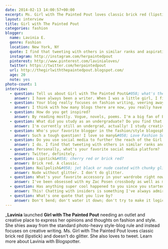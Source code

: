 ```yaml
---
date: 2014-02-13 14:00:57+00:00
excerpt: Ms. Girl with The Painted Pout loves classic brick red (lipstick) and doesn't do glitter. She also loves to tweet. Learn more about Lavinia with Blogspotter.
layout: interview
title: Girl with The Painted Pout
categories: fashion
blogger:
  name: Lavinia E.
  genre: Fashion
  location: New York, NY
  quote: I find that tweeting with others in similar ranks and aspirations bring more readers as well as inspiration for new posts.
  instagram: http://instagram.com/herpaintedpout
  pinterest: http://www.pinterest.com/lavinialoves/
  twitter: https://twitter.com/herpaintedpout
  url: http://thegirlwiththepaintedpout.blogspot.com/
  age: 20
  note: yes
photo-count: 1
interview:
  - question: Tell us about Girl with The Painted Pout&#058; what's the concept behind your blog?
    answer: I have always been a writer. When I was a little girl, I filled up composition notebooks with stories and poetry. When I began to discover fashion blogs, I fell in love with the idea of having a personal space online to express your style. After a few months of blogging as a personal style blogger, I grew extremely bored. Like, deadly bored. I needed more of an outlet and a creative place. I decided to try and be a bit different and create a style column instead. Writing + fashion = my dream job.
  - question: Your blog really focuses on fashion writing, veering away from the standard personal style that you see in many fashion blogs. Tell us a little bit about your approach to this.
    answer: I think with how many blogs there are now, you really have to veer out of your comfort zone and try something different! Something unique to get people wondering and interested. Otherwise, it blends into the background.
  - question: How do you get inspired?
    answer: By reading mostly. Vogue, novels, poems. I'm a big fan of Bukowski and Stacey Duguid. And mood boards, whether that be on tumblr or in print magazines.
  - question: What did you study as an undergraduate? Do you find that your degree has helped you maintain your blog (in any capacity)?
    answer: I'm currently still an undergrad, actually! I study creative writing and yes, it has helped more than I ever thought. It's taught me how to be a bit more daring as well as artistic.
  - question: Who's your favorite blogger in the fashion/style blogosphere?
    answer: Such a tough question! I love so many&#058; Love Fashion Squad, The Haute Pursuit and Man Repeller. I'm also falling in love with Garance.
  - question: Do you use social media to further the reach of the Girl with The Painted Pout brand?
    answer: I do. I find that tweeting with others in similar ranks and aspirations bring more readers as well as inspiration for new posts. Google Plus is wonderful for its community aspects and I adore tumblr for quick visuals.
  - question: Personally, what's your favorite social media platform?
    answer: Twitter, definitely.
  - question: Lipstick&#058; cherry red or brick red?
    answer: Brick red. A classic.
  - question: Nailpolish&#058; jet black or nude coated with chunky glitter?
    answer: Nude without glitter. I don't do glitter.
  - question: What's your favorite accessory in your wardrobe right now?
    answer: I've been obsessed with my Zac Posen crossbody as well as my vintage gold bracelets I found at a Brooklyn market.
  - question: Has anything super cool happened to you since you started blogging?
    answer: This! Chatting with insiders is something I've always admired.
  - question: What's one quote that you live by?
    answer: Don't bend; don't water it down; don't try to make it logical; don't edit your own soul according to the fashion. Rather, follow your most intense obsessions mercilessly. —Franz Kafka
---
```

_**Lavinia** launched **Girl with The Painted Pout** needing an outlet and creative place to express her opinions and thoughts on fashion and style. She shies away from the standard photo-heavy style-blog rule and instead focuses on creative writing. Ms. Girl with The Painted Pout loves classic brick red (lipstick) and doesn't do glitter. She also loves to tweet. Learn more about Lavinia with Blogspotter.

